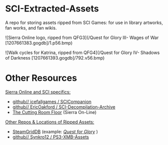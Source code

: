 # SCI-Extracted-Assets
A repo for storing assets ripped from SCI Games: for use in library artworks, fan works, and fan wikis.

![Sierra Online logo, ripped from QFG3](/Quest for Glory III- Wages of War [1207661383.gogdb]/1.p56.bmp)

![Walk cycles for Katrina, ripped from QFG4](/Quest for Glory IV- Shadows of Darkness [1207661393.gogdb]/792.v56.bmp)

# Other Resources
<u>Sierra Online and SCI specifics:</u>

* [github// icefallgames / SCICompanion](https://github.com/icefallgames/SCICompanion)
* [github// EricOakford / SCI-Decompilation-Archive](https://github.com/EricOakford/SCI-Decompilation-Archive)
* [The Cutting Room Floor](https://tcrf.net/Category:Games_developed_by_Sierra_On-Line) (Sierra On-Line)


<u>Other Repos & Locations of Ripped Assets:</u>

* [SteamGridDB](https://www.steamgriddb.com/) (example: [*Quest for Glory*](https://www.steamgriddb.com/game/5248150) )
* [github// Synkro12 / PS3-XMB-Assets](https://github.com/Synkro12/PS3-XMB-Assets)
